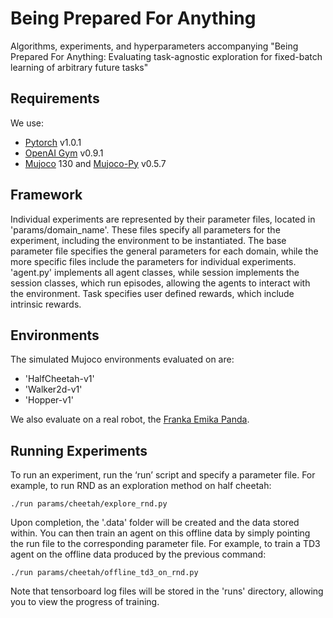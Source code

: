 # Being Prepared For Anything
Algorithms, experiments, and hyperparameters accompanying "Being Prepared For Anything: Evaluating task-agnostic exploration for fixed-batch learning of arbitrary future tasks"

## Requirements
We use:
- [Pytorch](https://github.com/pytorch/pytorch) v1.0.1
- [OpenAI Gym](https://github.com/openai/gym) v0.9.1
- [Mujoco](http://www.mujoco.org/) 130 and [Mujoco-Py](https://github.com/openai/mujoco-py) v0.5.7



## Framework
Individual experiments are represented by their parameter files, located in 'params/domain_name'. These files specify all parameters for the experiment, including the environment to be instantiated. The base parameter file specifies the general parameters for each domain, while the more specific files include the parameters for individual experiments. 'agent.py' implements all agent classes, while session implements the session classes, which run episodes, allowing the agents to interact with the environment. Task specifies user defined rewards, which include intrinsic rewards.

## Environments
The simulated Mujoco environments evaluated on are:
- 'HalfCheetah-v1'
- 'Walker2d-v1'
- 'Hopper-v1'

We also evaluate on a real robot, the [Franka Emika Panda](https://www.franka.de/panda/).


## Running Experiments

To run an experiment, run the ‘run’ script and specify a parameter file. For example, to run RND as an exploration method on half cheetah:

```./run params/cheetah/explore_rnd.py```

Upon completion, the '.data' folder will be created and the data stored within. You can then train an agent on this offline data by simply pointing the run file to the corresponding parameter file. For example, to train a TD3 agent on the offline data produced by the previous command:

```./run params/cheetah/offline_td3_on_rnd.py```

Note that tensorboard log files will be stored in the 'runs' directory, allowing you to view the progress of training.




